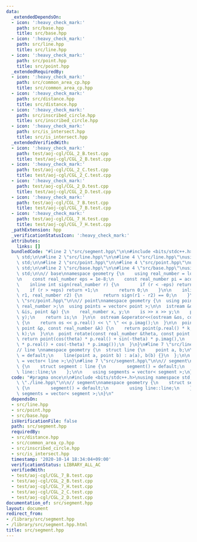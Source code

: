```yaml
---
data:
  _extendedDependsOn:
  - icon: ':heavy_check_mark:'
    path: src/base.hpp
    title: src/base.hpp
  - icon: ':heavy_check_mark:'
    path: src/line.hpp
    title: src/line.hpp
  - icon: ':heavy_check_mark:'
    path: src/point.hpp
    title: src/point.hpp
  _extendedRequiredBy:
  - icon: ':heavy_check_mark:'
    path: src/common_area_cp.hpp
    title: src/common_area_cp.hpp
  - icon: ':heavy_check_mark:'
    path: src/distance.hpp
    title: src/distance.hpp
  - icon: ':heavy_check_mark:'
    path: src/inscribed_circle.hpp
    title: src/inscribed_circle.hpp
  - icon: ':heavy_check_mark:'
    path: src/is_intersect.hpp
    title: src/is_intersect.hpp
  _extendedVerifiedWith:
  - icon: ':heavy_check_mark:'
    path: test/aoj-cgl/CGL_2_B.test.cpp
    title: test/aoj-cgl/CGL_2_B.test.cpp
  - icon: ':heavy_check_mark:'
    path: test/aoj-cgl/CGL_2_C.test.cpp
    title: test/aoj-cgl/CGL_2_C.test.cpp
  - icon: ':heavy_check_mark:'
    path: test/aoj-cgl/CGL_2_D.test.cpp
    title: test/aoj-cgl/CGL_2_D.test.cpp
  - icon: ':heavy_check_mark:'
    path: test/aoj-cgl/CGL_7_B.test.cpp
    title: test/aoj-cgl/CGL_7_B.test.cpp
  - icon: ':heavy_check_mark:'
    path: test/aoj-cgl/CGL_7_H.test.cpp
    title: test/aoj-cgl/CGL_7_H.test.cpp
  _pathExtension: hpp
  _verificationStatusIcon: ':heavy_check_mark:'
  attributes:
    links: []
  bundledCode: "#line 2 \"src/segment.hpp\"\n\n#include <bits/stdc++.h>\nusing namespace\
    \ std;\n\n#line 2 \"src/line.hpp\"\n\n#line 4 \"src/line.hpp\"\nusing namespace\
    \ std;\n\n#line 2 \"src/point.hpp\"\n\n#line 4 \"src/point.hpp\"\nusing namespace\
    \ std;\n\n#line 2 \"src/base.hpp\"\n\n#line 4 \"src/base.hpp\"\nusing namespace\
    \ std;\n\n// base\nnamespace geometry {\n    using real_number = long double;\n\
    \n    const real_number eps = 1e-8;\n    const real_number pi = acos(-1);\n\n\
    \    inline int sign(real_number r) {\n        if (r < -eps) return -1;\n    \
    \    if (r > +eps) return +1;\n        return 0;\n    }\n\n    inline bool is_equal(real_number\
    \ r1, real_number r2) {\n        return sign(r1 - r2) == 0;\n    }\n}\n#line 7\
    \ \"src/point.hpp\"\n\n// point\nnamespace geometry {\n  using point = complex<\
    \ real_number >;\n  using points = vector< point >;\n\n  istream &operator>>(istream\
    \ &is, point &p) {\n    real_number x, y;\n    is >> x >> y;\n    p = point(x,\
    \ y);\n    return is;\n  }\n\n  ostream &operator<<(ostream &os, const point &p)\
    \ {\n    return os << p.real() << \" \" << p.imag();\n  }\n\n  point operator*(const\
    \ point &p, const real_number &k) {\n    return point(p.real() * k, p.imag() *\
    \ k);\n  }\n\n  point rotate(const real_number &theta, const point &p) {\n   \
    \ return point(cos(theta) * p.real() + sin(-theta) * p.imag(),\n        sin(theta)\
    \ * p.real() + cos(-theta) * p.imag());\n  }\n}\n#line 7 \"src/line.hpp\"\n\n\
    // line \nnamespace geometry {\n  struct line {\n    point a, b;\n\n    line()\
    \ = default;\n    line(point a, point b) : a(a), b(b) {}\n  };\n\n  using lines\
    \ = vector< line >;\n}\n#line 7 \"src/segment.hpp\"\n\n// segment\nnamespace geometry\
    \ {\n    struct segment : line {\n        segment() = default;\n        using\
    \ line::line;\n    };\n\n    using segments = vector< segment >;\n}\n"
  code: "#pragma once\n\n#include <bits/stdc++.h>\nusing namespace std;\n\n#include\
    \ \"./line.hpp\"\n\n// segment\nnamespace geometry {\n    struct segment : line\
    \ {\n        segment() = default;\n        using line::line;\n    };\n\n    using\
    \ segments = vector< segment >;\n}\n"
  dependsOn:
  - src/line.hpp
  - src/point.hpp
  - src/base.hpp
  isVerificationFile: false
  path: src/segment.hpp
  requiredBy:
  - src/distance.hpp
  - src/common_area_cp.hpp
  - src/inscribed_circle.hpp
  - src/is_intersect.hpp
  timestamp: '2020-10-14 18:34:04+09:00'
  verificationStatus: LIBRARY_ALL_AC
  verifiedWith:
  - test/aoj-cgl/CGL_7_B.test.cpp
  - test/aoj-cgl/CGL_2_B.test.cpp
  - test/aoj-cgl/CGL_7_H.test.cpp
  - test/aoj-cgl/CGL_2_C.test.cpp
  - test/aoj-cgl/CGL_2_D.test.cpp
documentation_of: src/segment.hpp
layout: document
redirect_from:
- /library/src/segment.hpp
- /library/src/segment.hpp.html
title: src/segment.hpp
---
```

